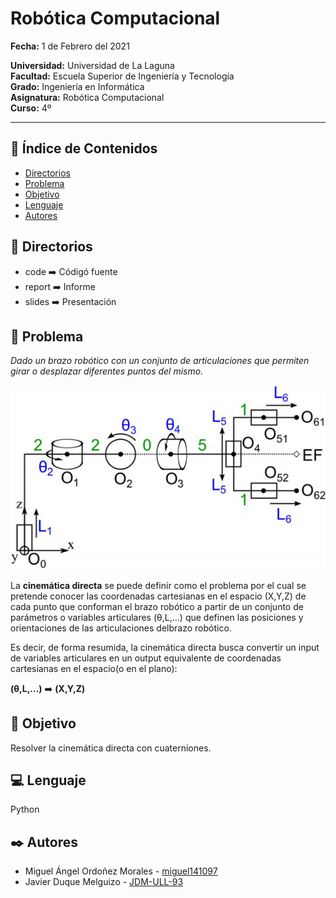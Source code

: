 # **Robótica Computacional**  
   
**Fecha:** 1 de Febrero del 2021  

**Universidad:** Universidad de La Laguna  
**Facultad:** Escuela Superior de Ingeniería y Tecnología  
**Grado:** Ingeniería en Informática  
**Asignatura:** Robótica Computacional  
**Curso:** 4º  

---

## 📄 **Índice de Contenidos** 

- [ Directorios ](#directories)
- [ Problema ](#problem)
- [ Objetivo ](#objective)
- [ Lenguaje ](#language)
- [ Autores ](#authors)

<a name="directories"></a>
## 📁 **Directorios** 

* code ➡️ Códigó fuente
* report ➡️ Informe 
* slides ➡️ Presentación


<a name="problem"></a>
## 🤔 **Problema** 

*Dado un brazo robótico con un conjunto de articulaciones que permiten girar o desplazar diferentes puntos del mismo.*

<p align="center">
<img src="material/img/brazoRobotico.png">
</p>

La **cinemática directa** se puede definir como el problema por el cual se pretende conocer las coordenadas cartesianas en el espacio (X,Y,Z) de cada punto que conforman el brazo robótico a partir de un conjunto de parámetros o variables articulares (θ,L,...) que definen las posiciones y orientaciones de las articulaciones delbrazo robótico. 

Es decir, de forma resumida, la cinemática directa busca convertir un input de variables articulares en un output equivalente de coordenadas cartesianas en el espacio(o en el plano):

**(θ,L,...)** ➡️ **(X,Y,Z)**

<a name="objective"></a>
## 🎯 **Objetivo** 

Resolver la cinemática directa con cuaterniones.


<a name="language"></a>
## 💻 **Lenguaje** 

Python


<a name="authors"></a>
## ✒️ **Autores** 

* Miguel Ángel Ordoñez Morales - [miguel141097](https://github.com/miguel141097) 
* Javier Duque Melguizo - [JDM-ULL-93](https://github.com/JDM-ULL-93)